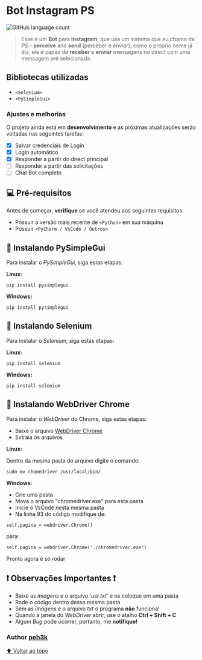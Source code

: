 # Bot Instagram PS

![GitHub language count](https://img.shields.io/github/languages/count/peh3k/conversor-de-bases-numericas?style=for-the-badge)

> Esse é um **Bot** para **Instagram**, que usa um sistema que eu chamo de *PS* - **perceive** and **send** (perceber e enviar), como o próprio nome já diz, ele é capaz de **receber** e **enviar** mensagens no direct com uma mensagem pré selecionada.

## Bibliotecas utilizadas

- `<Selenium>`
- `<PySimpleGui>`

### Ajustes e melhorias

O projeto ainda está em **desenvolvimento** e as próximas atualizações serão voltadas nas seguintes tarefas:

- [x] Salvar credenciais de Login
- [x] Login automático
- [x] Responder a partir do direct principal
- [ ] Responder a partir das solicitações
- [ ] Chat Bot completo

## 💻 Pré-requisitos

Antes de começar, **verifique** se você atendeu aos seguintes requisitos:
<!---Estes são apenas requisitos de exemplo. Adicionar, duplicar ou remover conforme necessário--->
* Possuir a versão mais recente de `<Python>` em sua máquina
* Possuir `<PyCharm / VsCode / Outros>`




## 🚀 Instalando PySimpleGui

Para instalar o *PySimpleGui*, siga estas etapas:

**Linux:**
```
pip install pysimplegui
```

**Windows:**
```
pip install pysimplegui
```
## 🚀 Instalando Selenium

Para instalar o *Selenium*, siga estas etapas:

**Linux:**
```
pip install selenium
```

**Windows:**
```
pip install selenium
```
## 🚀 Instalando WebDriver Chrome

Para instalar o *WebDriver* do Chrome, siga estas etapas:

- Baixe o arquivo <a href="https://www.selenium.dev/pt-br/documentation/webdriver/getting_started/install_drivers/">WebDriver Chrome</a>
- Extraia os arquivos

**Linux:**

  Dentro da mesma pasta do arquivo digite o comando:

```
sudo mv chomedriver /usr/local/bin/
```
**Windows:**

- Crie uma pasta
- Mova o arquivo "chromedriver.exe" para esta pasta
- Inicie o VsCode nesta mesma pasta
- Na linha 93 do código modifique de:
```
self.pagina = webdriver.Chrome()
```
para:
```
self.pagina = webdriver.Chrome('./chromedriver.exe')
```
Pronto agora é só rodar



## ❗ Observações Importantes ❗
- Baixe as *imagens* e o arquivo '*usr.txt*' e os coloque em uma pasta
- Rode o código dentro dessa mesma pasta
- Sem as *imagens* e o arquivo *txt* o programa **não** funciona!
- Quando a janela do *WebDriver* abrir, use o atalho **Ctrl + Shift + C**
- Algum *Bug* pode ocorrer, portanto, me **notifique!**

### Author <a href="https://github.com/peh3k">peh3k</a>

[⬆ Voltar ao topo](#conversor-de-bases-numericas)<br>

